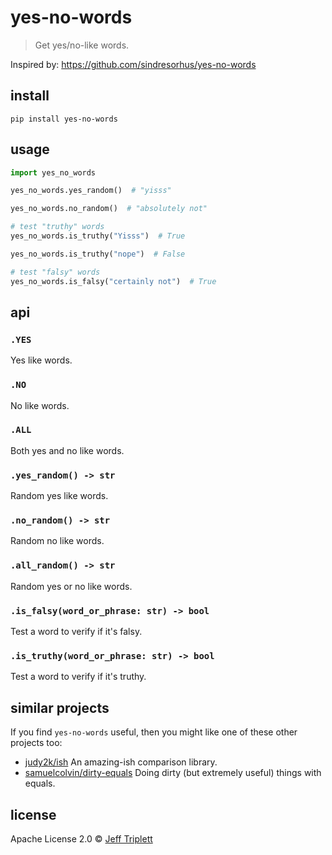 # yes-no-words

> Get yes/no-like words.

Inspired by: https://github.com/sindresorhus/yes-no-words

## install

```shell
pip install yes-no-words
```

## usage

```python
import yes_no_words

yes_no_words.yes_random()  # "yisss"

yes_no_words.no_random()  # "absolutely not"

# test "truthy" words
yes_no_words.is_truthy("Yisss")  # True

yes_no_words.is_truthy("nope")  # False

# test "falsy" words
yes_no_words.is_falsy("certainly not")  # True
```
## api

### `.YES`

Yes like words.

### `.NO`

No like words.

### `.ALL`

Both yes and no like words.

### `.yes_random() -> str`

Random yes like words.

### `.no_random() -> str`

Random no like words.

### `.all_random() -> str`

Random yes or no like words.

### `.is_falsy(word_or_phrase: str) -> bool`

Test a word to verify if it's falsy.

### `.is_truthy(word_or_phrase: str) -> bool`

Test a word to verify if it's truthy.

## similar projects

If you find `yes-no-words` useful, then you might like one of these other projects too: 

- [judy2k/ish](https://github.com/judy2k/ish) An amazing-ish comparison library.
- [samuelcolvin/dirty-equals](https://github.com/samuelcolvin/dirty-equals) Doing dirty (but extremely useful) things with equals.

## license

Apache License 2.0 :copyright: [Jeff Triplett](https://jefftriplett.com/)
